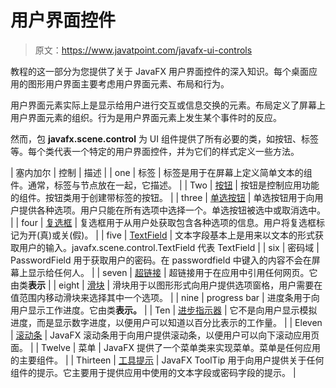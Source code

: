 # 用户界面控件

> 原文：<https://www.javatpoint.com/javafx-ui-controls>

教程的这一部分为您提供了关于 JavaFX 用户界面控件的深入知识。每个桌面应用的图形用户界面主要考虑用户界面元素、布局和行为。

用户界面元素实际上是显示给用户进行交互或信息交换的元素。布局定义了屏幕上用户界面元素的组织。行为是用户界面元素上发生某个事件时的反应。

然而，包 **javafx.scene.control** 为 UI 组件提供了所有必要的类，如按钮、标签等。每个类代表一个特定的用户界面控件，并为它们的样式定义一些方法。

| 塞内加尔 | 控制 | 描述 |
| one | 标签 | 标签是用于在屏幕上定义简单文本的组件。通常，标签与节点放在一起，它描述。 |
| Two | [按钮](javafx-button) | 按钮是控制应用功能的组件。按钮类用于创建带标签的按钮。 |
| three | [单选按钮](javafx-radiobutton) | 单选按钮用于向用户提供各种选项。用户只能在所有选项中选择一个。单选按钮被选中或取消选中。 |
| four | [复选框](javafx-checkbox) | 复选框用于从用户处获取包含各种选项的信息。用户将复选框标记为开(真)或关(假)。 |
| five | [TextField](javafx-textfield) | 文本字段基本上是用来以文本的形式获取用户的输入。javafx.scene.control.TextField 代表 TextField |
| six | 密码域 | PasswordField 用于获取用户的密码。在 passwordfield 中键入的内容不会在屏幕上显示给任何人。 |
| seven | [超链接](javafx-hyperlink) | 超链接用于在应用中引用任何网页。它由类**表示** |
| eight | [滑块](javafx-slider) | 滑块用于以图形形式向用户提供选项窗格，用户需要在值范围内移动滑块来选择其中一个选项。 |
| nine | progress bar | 进度条用于向用户显示工作进度。它由类**表示。** |
| Ten | [进步指示器](javafx-progress-indicator) | 它不是向用户显示模拟进度，而是显示数字进度，以便用户可以知道以百分比表示的工作量。 |
| Eleven | [滚动条](javafx-scrollbar) | JavaFX 滚动条用于向用户提供滚动条，以便用户可以向下滚动应用页面。 |
| Twelve | 菜单 | JavaFX 提供了一个菜单类来实现菜单。菜单是任何应用的主要组件。 |
| Thirteen | [工具提示](javafx-tooltip) | JavaFX ToolTip 用于向用户提供关于任何组件的提示。它主要用于提供应用中使用的文本字段或密码字段的提示。 |